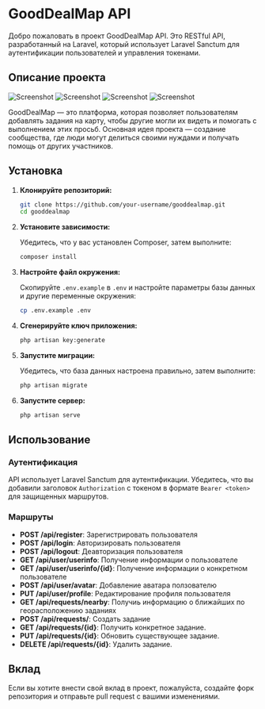 # GoodDealMap API
  
Добро пожаловать в проект GoodDealMap API. Это RESTful API, разработанный на Laravel, который использует Laravel Sanctum для аутентификации пользователей и управления токенами.
## Описание проекта


![Screenshot](https://i.postimg.cc/VrHvVtjM/temp-Image-GCFHn-A.avif)
![Screenshot](https://i.postimg.cc/n9jrbLkW/temp-Imageg-WFi-Tk.avif)
![Screenshot](https://i.postimg.cc/DW681H0x/temp-Image-TBxl-RT.avif)
![Screenshot](https://i.postimg.cc/wyB322sg/temp-Imageujn-O67.avif)

GoodDealMap — это платформа, которая позволяет пользователям добавлять задания на карту, чтобы другие могли их видеть и помогать с выполнением этих просьб. Основная идея проекта — создание сообщества, где люди могут делиться своими нуждами и получать помощь от других участников.

## Установка

1. **Клонируйте репозиторий:**

   ```bash
   git clone https://github.com/your-username/gooddealmap.git
   cd gooddealmap
   ```

2. **Установите зависимости:**

   Убедитесь, что у вас установлен Composer, затем выполните:

   ```bash
   composer install
   ```

3. **Настройте файл окружения:**

   Скопируйте `.env.example` в `.env` и настройте параметры базы данных и другие переменные окружения:

   ```bash
   cp .env.example .env
   ```

4. **Сгенерируйте ключ приложения:**

   ```bash
   php artisan key:generate
   ```

5. **Запустите миграции:**

   Убедитесь, что база данных настроена правильно, затем выполните:

   ```bash
   php artisan migrate
   ```

6. **Запустите сервер:**

   ```bash
   php artisan serve
   ```

## Использование

### Аутентификация

API использует Laravel Sanctum для аутентификации. Убедитесь, что вы добавили заголовок `Authorization` с токеном в формате `Bearer <token>` для защищенных маршрутов.

### Маршруты

- **POST /api/register**: Зарегистрировать пользователя
- **POST /api/login**: Авторизировать пользователя
- **POST /api/logout**: Деавторизация пользователя
- **GET /api/user/userinfo**: Получение информации о пользователе
- **GET /api/user/userinfo/{id}**: Получение информации о конкретном пользователе
- **POST /api/user/avatar**: Добавление аватара ползователю
- **PUT /api/user/profile**: Редактирование профиля пользователя
- **GET /api/requests/nearby**: Получиь информацию о ближайших по георасположению заданиях
- **POST /api/requests/**: Создать задание 
- **GET /api/requests/{id}**: Получить конкретное задание.
- **PUT /api/requests/{id}**: Обновить существующее задание.
- **DELETE /api/requests/{id}**: Удалить задание.


## Вклад

Если вы хотите внести свой вклад в проект, пожалуйста, создайте форк репозитория и отправьте pull request с вашими изменениями.



